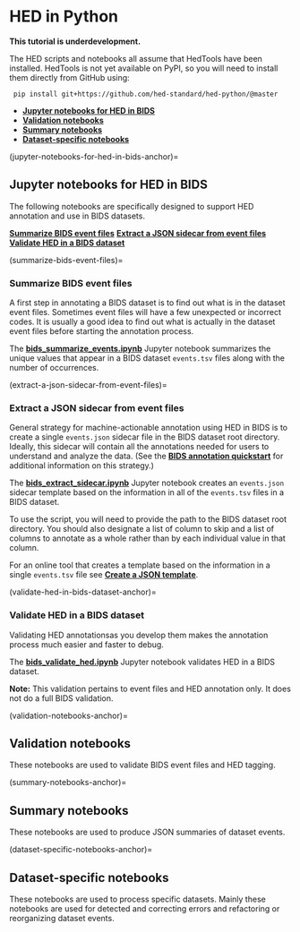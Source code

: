 # HED in Python
**This tutorial is underdevelopment.**

The HED scripts and notebooks all assume that HedTools have been installed.
HedTools is not yet available on PyPI, so you will need to install them
directly from GitHub using:

```shell
 pip install git+https://github.com/hed-standard/hed-python/@master
```

* [**Jupyter notebooks for HED in BIDS**](jupyter-notebooks-for-hed-in-bids-anchor)  
* [**Validation notebooks**](validation-notebooks-anchor)   
* [**Summary notebooks**](summary-notebooks-anchor)  
* [**Dataset-specific notebooks**](dataset-specific-notebooks-anchor)  


(jupyter-notebooks-for-hed-in-bids-anchor)=
## Jupyter notebooks for HED in BIDS

The following notebooks are specifically designed to support HED annotation
and use in BIDS datasets.

[**Summarize BIDS event files**](summarize-bids-event-files)
[**Extract a JSON sidecar from event files**](extract-a-json-sidecar-from-event-files) 
[**Validate HED in a BIDS dataset**](validate-hed-in-bids-dataset-anchor)


(summarize-bids-event-files)=
### Summarize BIDS event files

A first step in annotating a BIDS dataset is to find out what is in the dataset
event files.
Sometimes event files will have a few unexpected or incorrect codes.
It is usually a good idea to find out what is actually in the dataset
event files before starting the annotation process.

The [**bids_summarize_events.ipynb**](https://github.com/hed-standard/hed-examples/blob/main/hedcode/jupyter_notebooks/bids_processing/bids_summarize_events.ipynb) Jupyter notebook summarizes the unique values
that appear in a BIDS dataset `events.tsv` files along with the number of occurrences.

(extract-a-json-sidecar-from-event-files)=
### Extract a JSON sidecar from event files

General strategy for machine-actionable annotation using HED in BIDS is
to create a single `events.json` sidecar file in the BIDS dataset root directory.
Ideally, this sidecar will contain all the annotations needed for users to
understand and analyze the data.
(See the [**BIDS annotation quickstart**](BidsAnnotationQuickstart.md) for additional
information on this strategy.)

The [**bids_extract_sidecar.ipynb**](https://github.com/hed-standard/hed-examples/blob/main/hedcode/jupyter_notebooks/bids_processing/bids_extract_sidecar.ipynb) Jupyter notebook creates an `events.json` sidecar
template based on the information in all of the `events.tsv` files in a BIDS dataset.

To use the script, you will need to provide the path to the BIDS dataset root directory.
You should also designate a list of column to skip and a list of columns to annotate
as a whole rather than by each individual value in that column.

For an online tool that creates a template based on the information in a
single `events.tsv` file see [**Create a JSON template**](https://hed-examples.readthedocs.io/en/latest/BidsAnnotationQuickstart.html#create-a-json-template).


(validate-hed-in-bids-dataset-anchor)=
### Validate HED in a BIDS dataset

Validating HED annotationsas you develop them makes the annotation process much easier and
faster to debug.

The [**bids_validate_hed.ipynb**](https://github.com/hed-standard/hed-examples/blob/main/hedcode/jupyter_notebooks/bids_processing/bids_validate_hed.ipynb)
Jupyter notebook validates HED in a BIDS dataset.

**Note:** This validation pertains to event files and HED annotation only.
It does not do a full BIDS validation.


(validation-notebooks-anchor)=
## Validation notebooks
 
These notebooks are used to validate BIDS event files and HED tagging.


(summary-notebooks-anchor)=
## Summary notebooks

These notebooks are used to produce JSON summaries of dataset events.

(dataset-specific-notebooks-anchor)=
## Dataset-specific notebooks

These notebooks are used to process specific datasets.
Mainly these notebooks are used for detected and correcting errors
and refactoring or reorganizing dataset events.

